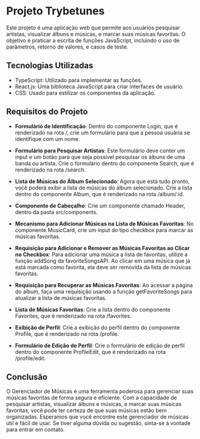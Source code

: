 # Projeto Trybetunes

Este projeto é uma aplicação web que permite aos usuários pesquisar artistas, visualizar álbuns e músicas, e marcar suas músicas favoritas. O objetivo é praticar a escrita de funções JavaScript, incluindo o uso de parâmetros, retorno de valores, e casos de teste.

## Tecnologias Utilizadas

- TypeScript: Utilizado para implementar as funções.
- React.js: Uma biblioteca JavaScript para criar interfaces de usuário.
- CSS: Usado para estilizar os componentes da aplicação.

## Requisitos do Projeto

- **Formulário de Identificação**: Dentro do componente Login, que é renderizado na rota /, crie um formulário para que a pessoa usuária se identifique com um nome.

- **Formulário para Pesquisar Artistas**: Este formulário deve conter um input e um botão para que seja possível pesquisar os álbuns de uma banda ou artista. Crie o formulário dentro do componente Search, que é renderizado na rota /search.

- **Lista de Músicas do Álbum Selecionado**: Agora que está tudo pronto, você poderá exibir a lista de músicas do álbum selecionado. Crie a lista dentro do componente Album, que é renderizado na rota /album/:id.

- **Componente de Cabeçalho**: Crie um componente chamado Header, dentro da pasta src/components.

- **Mecanismo para Adicionar Músicas na Lista de Músicas Favoritas**: No componente MusicCard, crie um input do tipo checkbox para marcar as músicas favoritas.

- **Requisição para Adicionar e Remover as Músicas Favoritas ao Clicar no Checkbox**: Para adicionar uma música a lista de favoritas, utilize a função addSong da favoriteSongsAPI. Ao clicar em uma música que já está marcada como favorita, ela deve ser removida da lista de músicas favoritas.

- **Requisição para Recuperar as Músicas Favoritas**: Ao acessar a página do album, faça uma requisição usando a função getFavoriteSongs para atualizar a lista de músicas favoritas.

- **Lista de Músicas Favoritas**: Crie a lista dentro do componente Favorites, que é renderizado na rota /favorites.

- **Exibição de Perfil**: Crie a exibição do perfil dentro do componente Profile, que é renderizado na rota /profile.

- **Formulário de Edição de Perfil**: Crie o formulário de edição de perfil dentro do componente ProfileEdit, que é renderizado na rota /profile/edit.

## Conclusão

O Gerenciador de Músicas é uma ferramenta poderosa para gerenciar suas músicas favoritas de forma segura e eficiente. Com a capacidade de pesquisar artistas, visualizar álbuns e músicas, e marcar suas músicas favoritas, você pode ter certeza de que suas músicas estão bem organizadas. Esperamos que você encontre este gerenciador de músicas útil e fácil de usar. Se tiver alguma dúvida ou sugestão, sinta-se à vontade para entrar em contato.
